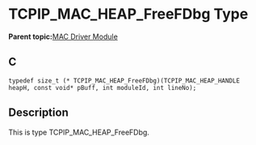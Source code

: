 # TCPIP\_MAC\_HEAP\_FreeFDbg Type

**Parent topic:**[MAC Driver Module](GUID-0C1AF471-66D4-472F-84AF-212E9E18B21D.md)

## C

```
typedef size_t (* TCPIP_MAC_HEAP_FreeFDbg)(TCPIP_MAC_HEAP_HANDLE heapH, const void* pBuff, int moduleId, int lineNo);
```

## Description

This is type TCPIP\_MAC\_HEAP\_FreeFDbg.

